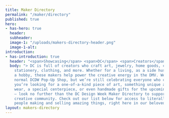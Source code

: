 ```yaml
---
title: Maker Directory
permalink: "/maker/directory"
published: true
hero:
- has-hero: true
  header: 
  subheader: 
  image-1: "/uploads/makers-directory-header.png"
  image-1-alt: 
introduction:
- has-introduction: true
  header: "<span>Showcasing</span> <span>DC</span> <span>Creators</span>"
  body: "> DC is full of creators who craft art, jewelry, home goods, ceramics, cakes,
    stationery, clothing, and more. Whether for a living, as a side hustle, or as
    a hobby, these makers help power the creative energy in the DMV. We can’t do our
    normal DCDW Pop-Up Shop, but we’re still celebrating everyone who crafts and creates!\n\nIf
    you’re looking for a one-of-a-kind piece of art, something unique and shiny to
    wear, a special centerpiece, or even handmade gifts for the upcoming holidays
    — look no further than the DC Design Week Maker Directory to support your local
    creative community. Check out our list below for access to literally dozens of
    people making and selling amazing things, right here in our beloved city. "
layout: makers-directory
---
```


